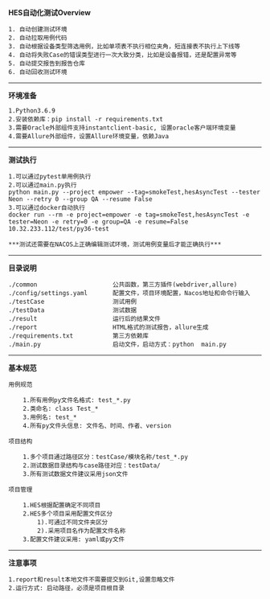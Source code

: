 **HES自动化测试Overview**

    1. 自动创建测试环境
    2. 自动拉取用例代码
    3. 自动根据设备类型筛选用例，比如单项表不执行相位夹角，短连接表不执行上下线等
    4. 自动将失败Case的错误类型进行一次大致分类，比如是设备报错，还是配置异常等
    5. 自动提交报告到报告仓库
    6. 自动回收测试环境

--------------------------------------------------------------------


**环境准备**

    1.Python3.6.9
    2.安装依赖库：pip install -r requirements.txt
    3.需要Oracle外部组件支持instantclient-basic, 设置oracle客户端环境变量
    4.需要Allure外部组件，设置Allure环境变量，依赖Java

--------------------------------------------------------------------

**测试执行**

    1.可以通过pytest单用例执行
    2.可以通过main.py执行
    python main.py --project empower --tag=smokeTest,hesAsyncTest --tester Neon --retry 0 --group QA --resume False
    3.可以通过docker自动执行
    docker run --rm -e project=empower -e tag=smokeTest,hesAsyncTest -e tester=Neon -e retry=0 -e group=QA -e resume=False 10.32.233.112/test/py36-test
    
    ***测试还需要在NACOS上正确编辑测试环境，测试用例变量后才能正确执行***

--------------------------------------------------------------------


**目录说明**

    ./common                     公共函数，第三方插件(webdriver,allure)
    ./config/settings.yaml       配置文件，项目环境配置，Nacos地址和命令行输入
    ./testCase                   测试用例
    ./testData                   测试数据
    ./result                     运行后的结果文件
    ./report                     HTML格式的测试报告，allure生成
    ./requirements.txt           第三方依赖库
    ./main.py                    启动文件，启动方式：python  main.py

----------------------------------------------------------------------

**基本规范**

    用例规范

        1.所有用例py文件名格式: test_*.py
        2.类命名: class Test_*
        3.用例名: test_*
        4.所有py文件头信息: 文件名、时间、作者、version

    项目结构

        1.多个项目通过路径区分：testCase/模块名称/test_*.py
        2.测试数据目录结构与case路径对应：testData/
        3.所有测试数据文件建议采用json文件

    项目管理

        1.HES根据配置确定不同项目
        2.HES多个项目采用配置文件区分
            1).可通过不同文件夹区分
            2).采用项目名作为配置文件名称
        3.配置文件建议采用: yaml或py文件


--------------------------------------------------------------------

**注意事项**

    1.report和result本地文件不需要提交到Git,设置忽略文件
    2.运行方式: 启动路径，必须是项目根目录